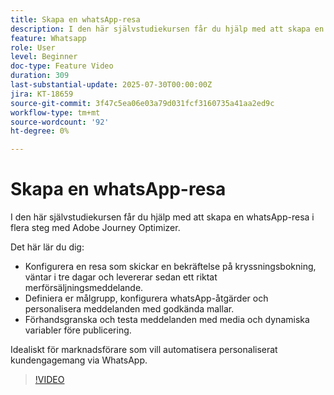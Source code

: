 ```yaml
---
title: Skapa en whatsApp-resa
description: I den här självstudiekursen får du hjälp med att skapa en whatsApp-resa i flera steg med Adobe Journey Optimizer.
feature: Whatsapp
role: User
level: Beginner
doc-type: Feature Video
duration: 309
last-substantial-update: 2025-07-30T00:00:00Z
jira: KT-18659
source-git-commit: 3f47c5ea06e03a79d031fcf3160735a41aa2ed9c
workflow-type: tm+mt
source-wordcount: '92'
ht-degree: 0%

---
```



# Skapa en whatsApp-resa

I den här självstudiekursen får du hjälp med att skapa en whatsApp-resa i flera steg med Adobe Journey Optimizer.

Det här lär du dig:

* Konfigurera en resa som skickar en bekräftelse på kryssningsbokning, väntar i tre dagar och levererar sedan ett riktat merförsäljningsmeddelande.
* Definiera er målgrupp, konfigurera whatsApp-åtgärder och personalisera meddelanden med godkända mallar.
* Förhandsgranska och testa meddelanden med media och dynamiska variabler före publicering.

Idealiskt för marknadsförare som vill automatisera personaliserat kundengagemang via WhatsApp.

>[!VIDEO](https://video.tv.adobe.com/v/3470282/?learn=on&enablevpops)
